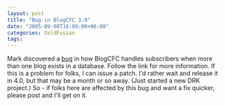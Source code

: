 ```yaml
---
layout: post
title: "Bug in BlogCFC 3.9"
date: "2005-09-08T16:09:00+06:00"
categories: ColdFusion 
tags: 
---
```


Mark discovered a <a href="http://ray.camdenfamily.com/forums/messages.cfm?threadid=373AE0C6-A2B9-BFA4-29487224203D0E97#top">bug</a> in how BlogCFC handles subscribers when more than one blog exists in a database. Follow the link for more information. If this is a problem for folks, I can issue a patch. I'd rather wait and release it in 4.0, but that may be a month or so away. (Just started a new DRK project.) So - if folks here are affected by this bug and want a fix quicker, please post and I'll get on it.